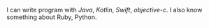 I can write program with *Java*, *Kotlin*, *Swift*, *objective-c*.
I also know something about Ruby, Python.
